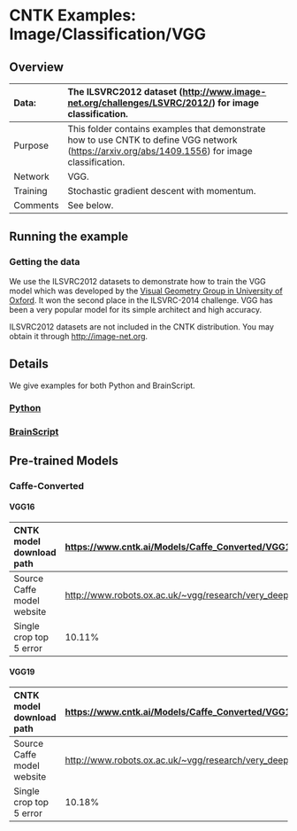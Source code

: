 # CNTK Examples: Image/Classification/VGG

## Overview

|Data:     |The ILSVRC2012 dataset (http://www.image-net.org/challenges/LSVRC/2012/) for image classification.
|:---------|:---
|Purpose   |This folder contains examples that demonstrate how to use CNTK to define VGG network (https://arxiv.org/abs/1409.1556) for image classification.
|Network   |VGG.
|Training  |Stochastic gradient descent with momentum.
|Comments  |See below.

## Running the example

### Getting the data
We use the ILSVRC2012 datasets to demonstrate how to train the VGG model which was developed by the [Visual Geometry Group in University of Oxford](http://www.robots.ox.ac.uk/~vgg/research/very_deep/). It won the second place in the ILSVRC-2014 challenge. VGG has been a very popular model for its simple architect and high accuracy.

ILSVRC2012 datasets are not included in the CNTK distribution. You may obtain it through http://image-net.org.

## Details

We give examples for both Python and BrainScript.

### [Python](./Python)

### [BrainScript](./BrainScript)

## Pre-trained Models

### Caffe-Converted

#### VGG16
|CNTK model download path | https://www.cntk.ai/Models/Caffe_Converted/VGG16_ImageNet.model
|:---------|:---
|Source Caffe model website | http://www.robots.ox.ac.uk/~vgg/research/very_deep/
|Single crop top 5 error | 10.11%

#### VGG19
|CNTK model download path | https://www.cntk.ai/Models/Caffe_Converted/VGG19_ImageNet.model
|:---------|:---
|Source Caffe model website | http://www.robots.ox.ac.uk/~vgg/research/very_deep/ 
|Single crop top 5 error | 10.18%
